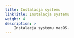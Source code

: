 ```yaml
---
title: Instalacja systemu
linkTitle: Instalacja systemu
weight: 4
description: >
    Instalacja systemu macOS.
---
```

